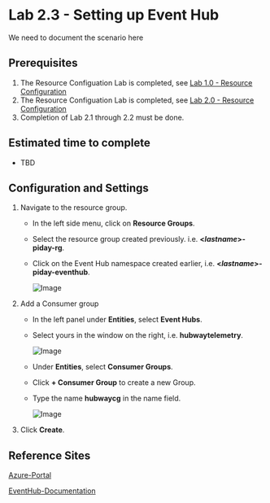 # Lab 2.3 - Setting up Event Hub
We need to document the scenario here

## Prerequisites
1. The Resource Configuation Lab is completed, see [Lab 1.0 - Resource Configuration](https://github.com/Azure/IoT-Pi-Day/tree/master/Lab%201%20-%20Getting%20started%20with%20the%20Sense%20HAT/Lab%201.0%20-%20Resource%20Configuration)
2. The Resource Configuation Lab is completed, see [Lab 2.0 - Resource Configuration](https://github.com/Azure/IoT-Pi-Day/tree/master/Lab%202%20-%20Working%20with%20Hubway%20Data/Lab%202.0%20-%20Resource%20Configuration)
3. Completion of Lab 2.1 through 2.2 must be done.

## Estimated time to complete
- TBD

## Configuration and Settings

1. Navigate to the resource group.

    - In the left side menu, click on **Resource Groups**.
    - Select the resource group created previously. i.e. **<*lastname*>-piday-rg**.
    - Click on the Event Hub namespace created earlier, i.e. **<*lastname*>-piday-eventhub**.

        ![Image](/images/lab-0-imagex.png)

2. Add a Consumer group

    - In the left panel under **Entities**, select **Event Hubs**.
    - Select yours in the window on the right, i.e. **hubwaytelemetry**.

        ![Image](/images/lab-2.2-imagex.png)

    - Under **Entities**, select **Consumer Groups**.
    - Click **+ Consumer Group** to create a new Group.
    - Type the name **hubwaycg** in the name field.

        ![Image](/images/lab-2.3-imagex.png)

7. Click **Create**.

## Reference Sites

[Azure-Portal](https://portal.azure.com/)

[EventHub-Documentation](https://docs.microsoft.com/en-us/azure/event-hubs/)
